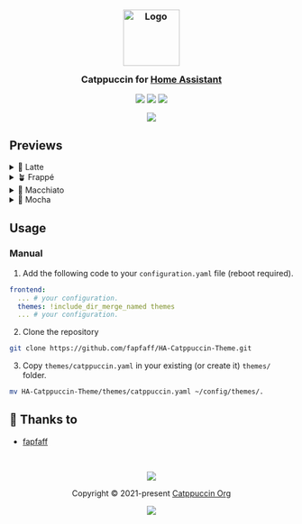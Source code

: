<h3 align="center">
	<img src="https://raw.githubusercontent.com/catppuccin/catppuccin/main/assets/logos/exports/1544x1544_circle.png" width="100" alt="Logo"/><br/>
	<img src="https://raw.githubusercontent.com/catppuccin/catppuccin/main/assets/misc/transparent.png" height="30" width="0px"/>
	Catppuccin for <a href="https://www.home-assistant.io/">Home Assistant</a>
	<img src="https://raw.githubusercontent.com/catppuccin/catppuccin/main/assets/misc/transparent.png" height="30" width="0px"/>
</h3>

<p align="center">
	<a href="https://github.com/catppuccin/template/stargazers"><img src="https://img.shields.io/github/stars/catppuccin/template?colorA=363a4f&colorB=b7bdf8&style=for-the-badge"></a>
	<a href="https://github.com/catppuccin/template/issues"><img src="https://img.shields.io/github/issues/catppuccin/template?colorA=363a4f&colorB=f5a97f&style=for-the-badge"></a>
	<a href="https://github.com/catppuccin/template/contributors"><img src="https://img.shields.io/github/contributors/catppuccin/template?colorA=363a4f&colorB=a6da95&style=for-the-badge"></a>
</p>

<p align="center">
	<img src="https://raw.githubusercontent.com/fapfaff/HA-Catppuccin-Theme/main/assets/Overview/Overview.webp"/>
</p>

## Previews

<details>
<summary>🌻 Latte</summary>
<img src="https://raw.githubusercontent.com/fapfaff/HA-Catppuccin-Theme/main/assets/Latte/Overview.webp"/>
<img src="https://raw.githubusercontent.com/fapfaff/HA-Catppuccin-Theme/main/assets/Latte/Map.webp"/>
<img src="https://raw.githubusercontent.com/fapfaff/HA-Catppuccin-Theme/main/assets/Latte/Logbook.webp"/>
<img src="https://raw.githubusercontent.com/fapfaff/HA-Catppuccin-Theme/main/assets/Latte/History.webp"/>
<img src="https://raw.githubusercontent.com/fapfaff/HA-Catppuccin-Theme/main/assets/Latte/Code.webp"/>
<img src="https://raw.githubusercontent.com/fapfaff/HA-Catppuccin-Theme/main/assets/Latte/Devtools.webp"/>
<img src="https://raw.githubusercontent.com/fapfaff/HA-Catppuccin-Theme/main/assets/Latte/Settings.webp"/>
<img src="https://raw.githubusercontent.com/fapfaff/HA-Catppuccin-Theme/main/assets/Latte/Profile.webp"/>

</details>
<details>
<summary>🪴 Frappé</summary>
<img src="https://raw.githubusercontent.com/fapfaff/HA-Catppuccin-Theme/main/assets/Frappe/Overview.webp"/>
<img src="https://raw.githubusercontent.com/fapfaff/HA-Catppuccin-Theme/main/assets/Frappe/Map.webp"/>
<img src="https://raw.githubusercontent.com/fapfaff/HA-Catppuccin-Theme/main/assets/Frappe/Logbook.webp"/>
<img src="https://raw.githubusercontent.com/fapfaff/HA-Catppuccin-Theme/main/assets/Frappe/History.webp"/>
<img src="https://raw.githubusercontent.com/fapfaff/HA-Catppuccin-Theme/main/assets/Frappe/Code.webp"/>
<img src="https://raw.githubusercontent.com/fapfaff/HA-Catppuccin-Theme/main/assets/Frappe/Devtools.webp"/>
<img src="https://raw.githubusercontent.com/fapfaff/HA-Catppuccin-Theme/main/assets/Frappe/Settings.webp"/>
<img src="https://raw.githubusercontent.com/fapfaff/HA-Catppuccin-Theme/main/assets/Frappe/Profile.webp"/>
</details>
<details>
<summary>🌺 Macchiato</summary>
<img src="https://raw.githubusercontent.com/fapfaff/HA-Catppuccin-Theme/main/assets/Macchiato/Overview.webp"/>
<img src="https://raw.githubusercontent.com/fapfaff/HA-Catppuccin-Theme/main/assets/Macchiato/Map.webp"/>
<img src="https://raw.githubusercontent.com/fapfaff/HA-Catppuccin-Theme/main/assets/Macchiato/Logbook.webp"/>
<img src="https://raw.githubusercontent.com/fapfaff/HA-Catppuccin-Theme/main/assets/Macchiato/History.webp"/>
<img src="https://raw.githubusercontent.com/fapfaff/HA-Catppuccin-Theme/main/assets/Macchiato/Code.webp"/>
<img src="https://raw.githubusercontent.com/fapfaff/HA-Catppuccin-Theme/main/assets/Macchiato/Devtools.webp"/>
<img src="https://raw.githubusercontent.com/fapfaff/HA-Catppuccin-Theme/main/assets/Macchiato/Settings.webp"/>
<img src="https://raw.githubusercontent.com/fapfaff/HA-Catppuccin-Theme/main/assets/Macchiato/Profile.webp"/>
</details>
</details>
<details>
<summary>🌿 Mocha</summary>
<img src="https://raw.githubusercontent.com/fapfaff/HA-Catppuccin-Theme/main/assets/Mocha/Overview.webp"/>
<img src="https://raw.githubusercontent.com/fapfaff/HA-Catppuccin-Theme/main/assets/Mocha/Map.webp"/>
<img src="https://raw.githubusercontent.com/fapfaff/HA-Catppuccin-Theme/main/assets/Mocha/Logbook.webp"/>
<img src="https://raw.githubusercontent.com/fapfaff/HA-Catppuccin-Theme/main/assets/Mocha/History.webp"/>
<img src="https://raw.githubusercontent.com/fapfaff/HA-Catppuccin-Theme/main/assets/Mocha/Code.webp"/>
<img src="https://raw.githubusercontent.com/fapfaff/HA-Catppuccin-Theme/main/assets/Mocha/Devtools.webp"/>
<img src="https://raw.githubusercontent.com/fapfaff/HA-Catppuccin-Theme/main/assets/Mocha/Settings.webp"/>
<img src="https://raw.githubusercontent.com/fapfaff/HA-Catppuccin-Theme/main/assets/Mocha/Profile.webp"/>
</details>

## Usage
<!--
### With [HACS](https://hacs.xyz/)
1. Add the following code to your `configuration.yaml` file (reboot required).

```yaml
frontend:
  ... # your configuration.
  themes: !include_dir_merge_named themes
  ... # your configuration.
```
2. Go to the Community Store.
3. Search for `Catppuccin`.
4. Navigate to `Catppuccin` theme.
5. Press `Install`.
6. Go to services and trigger the `frontend.reload_themes` service.
-->
### Manual
1. Add the following code to your `configuration.yaml` file (reboot required).

```yaml
frontend:
  ... # your configuration.
  themes: !include_dir_merge_named themes
  ... # your configuration.
```
2. Clone the repository
```bash
git clone https://github.com/fapfaff/HA-Catppuccin-Theme.git
```

3. Copy `themes/catppuccin.yaml` in your existing (or create it) `themes/` folder.

```bash
mv HA-Catppuccin-Theme/themes/catppuccin.yaml ~/config/themes/.
```


## 💝 Thanks to

- [fapfaff](https://github.com/fapfaff)

&nbsp;

<p align="center">
	<img src="https://raw.githubusercontent.com/catppuccin/catppuccin/main/assets/footers/gray0_ctp_on_line.svg?sanitize=true" />
</p>

<p align="center">
	Copyright &copy; 2021-present <a href="https://github.com/catppuccin" target="_blank">Catppuccin Org</a>
</p>

<p align="center">
	<a href="https://github.com/catppuccin/catppuccin/blob/main/LICENSE"><img src="https://img.shields.io/static/v1.svg?style=for-the-badge&label=License&message=MIT&logoColor=d9e0ee&colorA=363a4f&colorB=b7bdf8"/></a>
</p>
